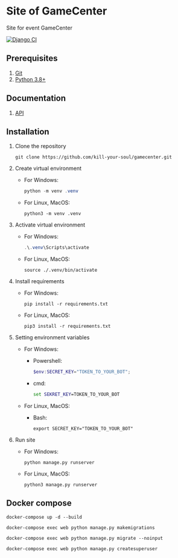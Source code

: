 # Site of GameCenter
Site for event GameCenter

[![Django CI](https://github.com/kill-your-soul/gamecenter/actions/workflows/django.yml/badge.svg)](https://github.com/kill-your-soul/gamecenter/actions/workflows/django.yml)

## Prerequisites
1. [Git](https://git-scm.com/)
2. [Python 3.8+](https://www.python.org/downloads/)

## Documentation
1. [API](./API.md)

## Installation

1. Clone the repository

    ```shell
    git clone https://github.com/kill-your-soul/gamecenter.git
    ```
   
2. Create virtual environment 
    
    - For Windows:

        ```Powershell
        python -m venv .venv
        ```

    - For Linux, MacOS:
    
        ```shell
        python3 -m venv .venv
        ```

3. Activate virtual environment

    - For Windows:
    
        ```Powershell
        .\.venv\Scripts\activate
        ```

    - For Linux, MacOS:

        ```shell
        source ./.venv/bin/activate
        ```

4. Install requirements

    - For Windows:

        ```shell
        pip install -r requirements.txt
        ```

    - For Linux, MacOS:
    
        ```shell
        pip3 install -r requirements.txt
        ```

5. Setting environment variables

    - For Windows:

        + Powershell:

            ```Powershell
            $env:SECRET_KEY="TOKEN_TO_YOUR_BOT";
            ```

        + cmd:

            ```cmd
            set SEKRET_KEY=TOKEN_TO_YOUR_BOT
            ```

    - For Linux, MacOS:

        + Bash:

            ```shell
            export SECRET_KEY="TOKEN_TO_YOUR_BOT"
            ```

6. Run site

    - For Windows:

        ```shell
        python manage.py runserver
        ```

    - For Linux, MacOS:
     
        ```shell
        python3 manage.py runserver
        ```

## Docker compose 

```shell
docker-compose up -d --build
```

```shell
docker-compose exec web python manage.py makemigrations
```

```shell 
docker-compose exec web python manage.py migrate --noinput
```

```shell
docker-compose exec web python manage.py createsuperuser
```
